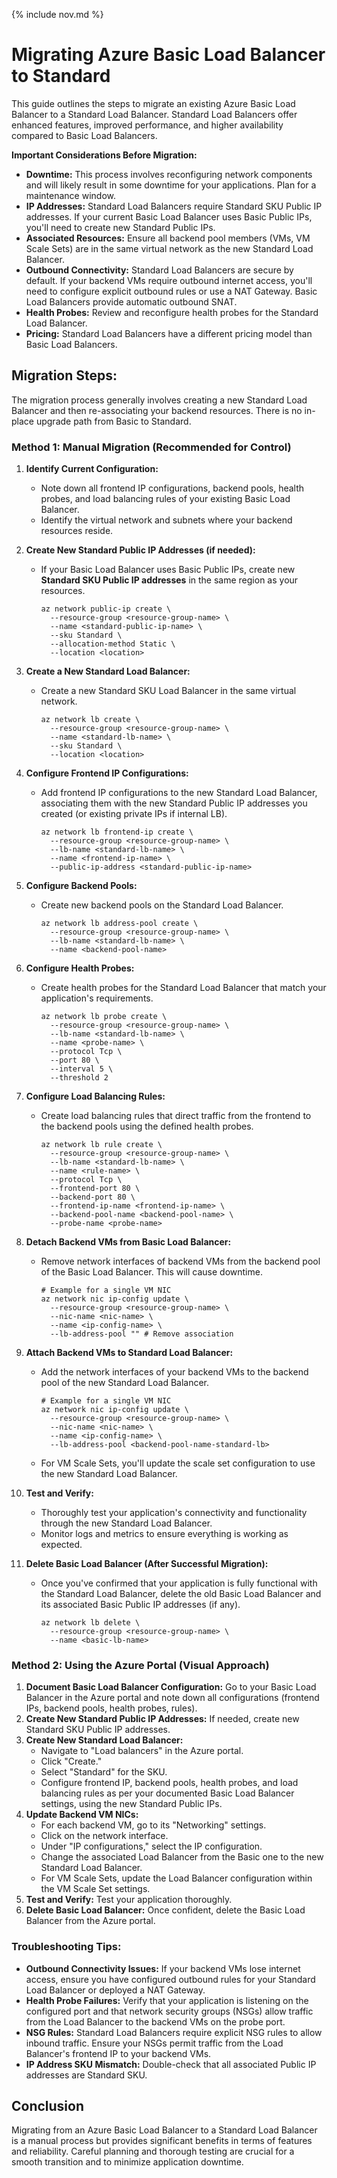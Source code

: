 {% include nov.md %}

# Migrating Azure Basic Load Balancer to Standard

This guide outlines the steps to migrate an existing Azure Basic Load Balancer to a Standard Load Balancer. Standard Load Balancers offer enhanced features, improved performance, and higher availability compared to Basic Load Balancers.

**Important Considerations Before Migration:**

* **Downtime:** This process involves reconfiguring network components and will likely result in some downtime for your applications. Plan for a maintenance window.
* **IP Addresses:** Standard Load Balancers require Standard SKU Public IP addresses. If your current Basic Load Balancer uses Basic Public IPs, you'll need to create new Standard Public IPs.
* **Associated Resources:** Ensure all backend pool members (VMs, VM Scale Sets) are in the same virtual network as the new Standard Load Balancer.
* **Outbound Connectivity:** Standard Load Balancers are secure by default. If your backend VMs require outbound internet access, you'll need to configure explicit outbound rules or use a NAT Gateway. Basic Load Balancers provide automatic outbound SNAT.
* **Health Probes:** Review and reconfigure health probes for the Standard Load Balancer.
* **Pricing:** Standard Load Balancers have a different pricing model than Basic Load Balancers.

## Migration Steps:

The migration process generally involves creating a new Standard Load Balancer and then re-associating your backend resources. There is no in-place upgrade path from Basic to Standard.

### Method 1: Manual Migration (Recommended for Control)

1.  **Identify Current Configuration:**
    * Note down all frontend IP configurations, backend pools, health probes, and load balancing rules of your existing Basic Load Balancer.
    * Identify the virtual network and subnets where your backend resources reside.

2.  **Create New Standard Public IP Addresses (if needed):**
    * If your Basic Load Balancer uses Basic Public IPs, create new **Standard SKU Public IP addresses** in the same region as your resources.
        ```azurecli
        az network public-ip create \
          --resource-group <resource-group-name> \
          --name <standard-public-ip-name> \
          --sku Standard \
          --allocation-method Static \
          --location <location>
        ```

3.  **Create a New Standard Load Balancer:**
    * Create a new Standard SKU Load Balancer in the same virtual network.
        ```azurecli
        az network lb create \
          --resource-group <resource-group-name> \
          --name <standard-lb-name> \
          --sku Standard \
          --location <location>
        ```

4.  **Configure Frontend IP Configurations:**
    * Add frontend IP configurations to the new Standard Load Balancer, associating them with the new Standard Public IP addresses you created (or existing private IPs if internal LB).
        ```azurecli
        az network lb frontend-ip create \
          --resource-group <resource-group-name> \
          --lb-name <standard-lb-name> \
          --name <frontend-ip-name> \
          --public-ip-address <standard-public-ip-name>
        ```

5.  **Configure Backend Pools:**
    * Create new backend pools on the Standard Load Balancer.
        ```azurecli
        az network lb address-pool create \
          --resource-group <resource-group-name> \
          --lb-name <standard-lb-name> \
          --name <backend-pool-name>
        ```

6.  **Configure Health Probes:**
    * Create health probes for the Standard Load Balancer that match your application's requirements.
        ```azurecli
        az network lb probe create \
          --resource-group <resource-group-name> \
          --lb-name <standard-lb-name> \
          --name <probe-name> \
          --protocol Tcp \
          --port 80 \
          --interval 5 \
          --threshold 2
        ```

7.  **Configure Load Balancing Rules:**
    * Create load balancing rules that direct traffic from the frontend to the backend pools using the defined health probes.
        ```azurecli
        az network lb rule create \
          --resource-group <resource-group-name> \
          --lb-name <standard-lb-name> \
          --name <rule-name> \
          --protocol Tcp \
          --frontend-port 80 \
          --backend-port 80 \
          --frontend-ip-name <frontend-ip-name> \
          --backend-pool-name <backend-pool-name> \
          --probe-name <probe-name>
        ```

8.  **Detach Backend VMs from Basic Load Balancer:**
    * Remove network interfaces of backend VMs from the backend pool of the Basic Load Balancer. This will cause downtime.
        ```azurecli
        # Example for a single VM NIC
        az network nic ip-config update \
          --resource-group <resource-group-name> \
          --nic-name <nic-name> \
          --name <ip-config-name> \
          --lb-address-pool "" # Remove association
        ```

9.  **Attach Backend VMs to Standard Load Balancer:**
    * Add the network interfaces of your backend VMs to the backend pool of the new Standard Load Balancer.
        ```azurecli
        # Example for a single VM NIC
        az network nic ip-config update \
          --resource-group <resource-group-name> \
          --nic-name <nic-name> \
          --name <ip-config-name> \
          --lb-address-pool <backend-pool-name-standard-lb>
        ```
    * For VM Scale Sets, you'll update the scale set configuration to use the new Standard Load Balancer.

10. **Test and Verify:**
    * Thoroughly test your application's connectivity and functionality through the new Standard Load Balancer.
    * Monitor logs and metrics to ensure everything is working as expected.

11. **Delete Basic Load Balancer (After Successful Migration):**
    * Once you've confirmed that your application is fully functional with the Standard Load Balancer, delete the old Basic Load Balancer and its associated Basic Public IP addresses (if any).
        ```azurecli
        az network lb delete \
          --resource-group <resource-group-name> \
          --name <basic-lb-name>
        ```

### Method 2: Using the Azure Portal (Visual Approach)

1.  **Document Basic Load Balancer Configuration:** Go to your Basic Load Balancer in the Azure portal and note down all configurations (frontend IPs, backend pools, health probes, rules).
2.  **Create New Standard Public IP Addresses:** If needed, create new Standard SKU Public IP addresses.
3.  **Create New Standard Load Balancer:**
    * Navigate to "Load balancers" in the Azure portal.
    * Click "Create."
    * Select "Standard" for the SKU.
    * Configure frontend IP, backend pools, health probes, and load balancing rules as per your documented Basic Load Balancer settings, using the new Standard Public IPs.
4.  **Update Backend VM NICs:**
    * For each backend VM, go to its "Networking" settings.
    * Click on the network interface.
    * Under "IP configurations," select the IP configuration.
    * Change the associated Load Balancer from the Basic one to the new Standard Load Balancer.
    * For VM Scale Sets, update the Load Balancer configuration within the VM Scale Set settings.
5.  **Test and Verify:** Test your application thoroughly.
6.  **Delete Basic Load Balancer:** Once confident, delete the Basic Load Balancer from the Azure portal.

### Troubleshooting Tips:

* **Outbound Connectivity Issues:** If your backend VMs lose internet access, ensure you have configured outbound rules for your Standard Load Balancer or deployed a NAT Gateway.
* **Health Probe Failures:** Verify that your application is listening on the configured port and that network security groups (NSGs) allow traffic from the Load Balancer to the backend VMs on the probe port.
* **NSG Rules:** Standard Load Balancers require explicit NSG rules to allow inbound traffic. Ensure your NSGs permit traffic from the Load Balancer's frontend IP to your backend VMs.
* **IP Address SKU Mismatch:** Double-check that all associated Public IP addresses are Standard SKU.

## Conclusion

Migrating from an Azure Basic Load Balancer to a Standard Load Balancer is a manual process but provides significant benefits in terms of features and reliability. Careful planning and thorough testing are crucial for a smooth transition and to minimize application downtime.
